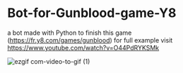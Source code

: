 # Bot-for-Gunblood-game-Y8
a bot made with Python to finish this game (https://fr.y8.com/games/gunblood)
for full example visit https://www.youtube.com/watch?v=O44PdRYKSMk


![ezgif com-video-to-gif (1)](https://user-images.githubusercontent.com/46169956/82121889-5b239500-975e-11ea-98e1-b767b3523a26.gif)
